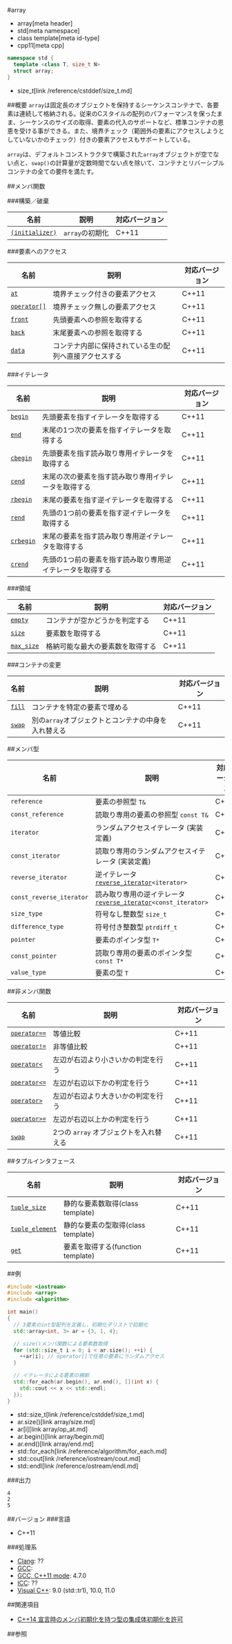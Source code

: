 #array
* array[meta header]
* std[meta namespace]
* class template[meta id-type]
* cpp11[meta cpp]

```cpp
namespace std {
  template <class T, size_t N>
  struct array;
}
```
* size_t[link /reference/cstddef/size_t.md]

##概要
`array`は固定長のオブジェクトを保持するシーケンスコンテナで、各要素は連続して格納される。従来のCスタイルの配列のパフォーマンスを保ったまま、シーケンスのサイズの取得、要素の代入のサポートなど、標準コンテナの恩恵を受ける事ができる。また、境界チェック（範囲外の要素にアクセスしようとしていないかのチェック）付きの要素アクセスもサポートしている。

`array`は、デフォルトコンストラクタで構築された`array`オブジェクトが空でない点と、`swap()`の計算量が定数時間でない点を除いて、コンテナとリバーシブルコンテナの全ての要件を満たす。


##メンバ関数

###構築／破棄

| 名前 | 説明 | 対応バージョン |
|-------------------------------------|-----------------|-------|
| [`(initializer)`](array/array.md) | `array`の初期化 | C++11 |


###要素へのアクセス

| 名前 | 説明 | 対応バージョン |
|----------------------------------|--------------------------------|-------|
| [`at`](array/at.md)            | 境界チェック付きの要素アクセス | C++11 |
| [`operator[]`](array/op_at.md) | 境界チェック無しの要素アクセス | C++11 |
| [`front`](array/front.md)      | 先頭要素への参照を取得する | C++11 |
| [`back`](array/back.md)        | 末尾要素への参照を取得する | C++11 |
| [`data`](array/data.md)        | コンテナ内部に保持されている生の配列へ直接アクセスする | C++11 |


###イテレータ

| 名前 | 説明 | 対応バージョン
|---------------------------------|-----------------------------------------------------------|-------|
| [`begin`](array/begin.md)     | 先頭要素を指すイテレータを取得する | C++11 |
| [`end`](array/end.md)         | 末尾の1つ次の要素を指すイテレータを取得する | C++11 |
| [`cbegin`](array/cbegin.md)   | 先頭要素を指す読み取り専用イテレータを取得する | C++11 |
| [`cend`](array/cend.md)       | 末尾の次の要素を指す読み取り専用イテレータを取得する | C++11 |
| [`rbegin`](array/rbegin.md)   | 末尾の要素を指す逆イテレータを取得する | C++11 |
| [`rend`](array/rend.md)       | 先頭の1つ前の要素を指す逆イテレータを取得する | C++11 |
| [`crbegin`](array/crbegin.md) | 末尾の要素を指す読み取り専用逆イテレータを取得する | C++11 |
| [`crend`](array/crend.md)     | 先頭の1つ前の要素を指す読み取り専用逆イテレータを取得する | C++11 |


###領域

| 名前 | 説明 | 対応バージョン |
|-----------------------------------|----------------------------------|-------|
| [`empty`](array/empty.md)       | コンテナが空かどうかを判定する   | C++11 |
| [`size`](array/size.md)         | 要素数を取得する                 | C++11 |
| [`max_size`](array/max_size.md) | 格納可能な最大の要素数を取得する | C++11 |


###コンテナの変更

| 名前 | 説明 | 対応バージョン |
|---------------------------|-----------------------------------------------------|-------|
| [`fill`](array/fill.md) | コンテナを特定の要素で埋める                        | C++11 |
| [`swap`](array/swap.md) | 別の`array`オブジェクトとコンテナの中身を入れ替える | C++11 |


##メンバ型

| 名前 | 説明 | 対応バージョン |
|--------------------------|------------------------------------------------------|-------|
| `reference`              | 要素の参照型 `T&` | C++11 |
| `const_reference`        | 読取り専用の要素の参照型 `const T&` | C++11 |
| `iterator`               | ランダムアクセスイテレータ (実装定義) | C++11 |
| `const_iterator`         | 読取り専用のランダムアクセスイテレータ (実装定義) | C++11 |
| `reverse_iterator`       | 逆イテレータ [`reverse_iterator`](/reference/iterator/reverse_iterator.md)`<iterator>` | C++11 |
| `const_reverse_iterator` | 読み取り専用の逆イテレータ [`reverse_iterator`](/reference/iterator/reverse_iterator.md)`<const_iterator>` | C++11 |
| `size_type`              | 符号なし整数型 `size_t` | C++11 |
| `difference_type`        | 符号付き整数型 `ptrdiff_t` | C++11 |
| `pointer`                | 要素のポインタ型 `T*` | C++11 |
| `const_pointer`          | 読取り専用の要素のポインタ型 `const T*` | C++11 |
| `value_type`             | 要素の型 `T` | C++11 |


##非メンバ関数

| 名前                                        | 説明                                   | 対応バージョン |
|---------------------------------------------|----------------------------------------|----------------|
| [`operator==`](array/op_equal.md)         | 等値比較                               | C++11          |
| [`operator!=`](array/op_not_equal.md)     | 非等値比較                             | C++11          |
| [`operator<`](array/op_less.md)           | 左辺が右辺より小さいかの判定を行う     | C++11          |
| [`operator<=`](array/op_less_equal.md)    | 左辺が右辺以下かの判定を行う           | C++11          |
| [`operator>`](array/op_greater.md)        | 左辺が右辺より大きいかの判定を行う     | C++11          |
| [`operator>=`](array/op_greater_equal.md) | 左辺が右辺以上かの判定を行う           | C++11          |
| [`swap`](array/swap_free.md)              | 2つの `array` オブジェクトを入れ替える | C++11          |


##タプルインタフェース

| 名前 | 説明 | 対応バージョン |
|---------------------------------------------|------------------------------------|-------|
| [`tuple_size`](array/tuple_size.md)       | 静的な要素数取得(class template)   | C++11 |
| [`tuple_element`](array/tuple_element.md) | 静的な要素の型取得(class template) | C++11 |
| [`get`](array/get.md)                     | 要素を取得する(function template)  | C++11 |

##例
```cpp
#include <iostream>
#include <array>
#include <algorithm>

int main()
{
  // 3要素のint型配列を定義し、初期化子リストで初期化
  std::array<int, 3> ar = {3, 1, 4};

  // size()メンバ関数による要素数取得
  for (std::size_t i = 0; i < ar.size(); ++i) {
    ++ar[i]; // operator[]で任意の要素にランダムアクセス
  }

  // イテレータによる要素の横断
  std::for_each(ar.begin(), ar.end(), [](int x) {
    std::cout << x << std::endl;
  });
}
```
* std::size_t[link /reference/cstddef/size_t.md]
* ar.size()[link array/size.md]
* ar[i][link array/op_at.md]
* ar.begin()[link array/begin.md]
* ar.end()[link array/end.md]
* std::for_each[link /reference/algorithm/for_each.md]
* std::cout[link /reference/iostream/cout.md]
* std::endl[link /reference/ostream/endl.md]

###出力
```
4
2
5
```

##バージョン
###言語
- C++11

###処理系
- [Clang](/implementation.md#clang): ??
- [GCC](/implementation.md#gcc): 
- [GCC, C++11 mode](/implementation.md#gcc): 4.7.0
- [ICC](/implementation.md#icc): ??
- [Visual C++](/implementation.md#visual_cpp): 9.0 (std::tr1), 10.0, 11.0


##関連項目
- [C++14 宣言時のメンバ初期化を持つ型の集成体初期化を許可](/lang/cpp14/brace_elision_in_array_temporary_initialization.md)


##参照


